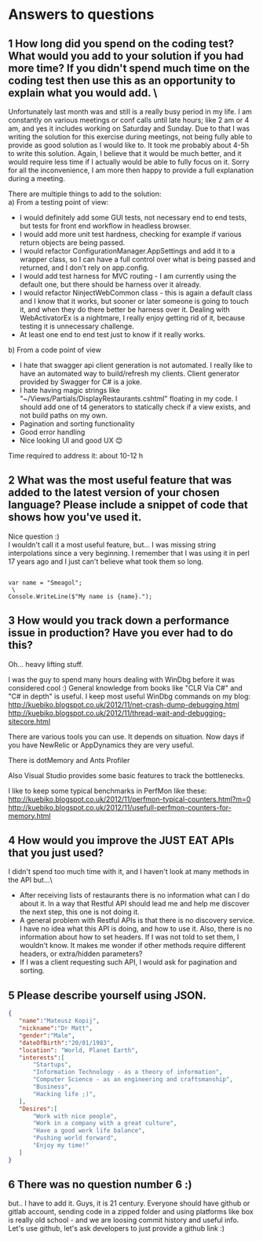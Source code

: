 # Answers to questions
## 1 How long did you spend on the coding test? What would you add to your solution if you had more time? If you didn't spend much time on the coding test then use this as an opportunity to explain what you would add. \

Unfortunately last month was and still is a really busy period in my life. I am constantly on various meetings or conf calls until late hours; like 2 am or 4 am, and yes it includes working on Saturday and Sunday. Due to that I was writing the solution for this exercise during meetings, not being fully able to provide as good solution as I would like to. It took me probably about 4-5h to write this solution. Again, I believe that it would be much better, and it would require less time if I actually would be able to fully focus on it. Sorry for all the inconvenience, I am more then happy to provide a full explanation during a meeting.

There are multiple things to add to the solution:\
a) From a testing point of view:
* I would definitely add some GUI tests, not necessary end to end tests, but tests for front end workflow in headless browser.
* I would add more unit test hardness, checking for example if various return objects are being passed.
* I would refactor ConfigurationManager.AppSettings and add it to a wrapper class, so I can have a full control over what is being passed and returned, and I don't rely on app.config.
* I would add test harness for MVC routing - I am currently using the default one, but there should be harness over it already.
* I would refactor NinjectWebCommon class - this is again a default class and I know that it works, but sooner or later someone is going to touch it, and when they do there better be harness over it. Dealing with WebActivatorEx is a nightmare, I really enjoy getting rid of it, because testing it is unnecessary challenge.
* At least one end to end test just to know if it really works.

b) From a code point of view
* I hate that swagger api client generation is not automated. I really like to have an automated way to build/refresh my clients. Client generator provided by Swagger for C# is a joke.
* I hate having magic strings like "~/Views/Partials/DisplayRestaurants.cshtml" floating in my code. I should add one of t4 generators to statically check if a view exists, and not build paths on my own.
* Pagination and sorting functionality
* Good error handling
* Nice looking UI and good UX :blush:

Time required to address it: about 10-12 h

## 2 What was the most useful feature that was added to the latest version of your chosen language? Please include a snippet of code that shows how you've used it.
Nice question :)\
I wouldn't call it a most useful feature, but... I was missing string interpolations since a very beginning. I remember that I was using it in perl 17 years ago and I just can't believe what took them so long.

<code>
var name = "Smeagol";
 \
Console.WriteLine($"My name is {name}.");
</code>
 
## 3 How would you track down a performance issue in production? Have you ever had to do this?
Oh... heavy lifting stuff.

I was the guy to spend many hours dealing with WinDbg before it was considered cool :) General knowledge from books like "CLR Via C#" and "C# in depth" is useful. I keep most useful WinDbg commands on my blog: \
http://kuebiko.blogspot.co.uk/2012/11/net-crash-dump-debugging.html \
http://kuebiko.blogspot.co.uk/2012/11/thread-wait-and-debugging-sitecore.html

There are various tools you can use. It depends on situation. Now days if you have NewRelic or AppDynamics they are very useful.<br />

There is dotMemory and Ants Profiler

Also Visual Studio provides some basic features to track the bottlenecks.

I like to keep some typical benchmarks in PerfMon like these:\
http://kuebiko.blogspot.co.uk/2012/11/perfmon-typical-counters.html?m=0 \
http://kuebiko.blogspot.co.uk/2012/11/usefull-perfmon-counters-for-memory.html

## 4 How would you improve the JUST EAT APIs that you just used?

I didn't spend too much time with it, and I haven't look at many methods in the API but...\
* After receiving lists of restaurants there is no information what can I do about it. In a way that Restful API should lead me and help me discover the next step, this one is not doing it.
* A general problem with Restful APIs is that there is no discovery service. I have no idea what this API is doing, and how to use it. Also, there is no information about how to set headers. If I was not told to set them, I wouldn't know. It makes me wonder if other methods require different headers, or extra/hidden parameters?
* If I was a client requesting such API, I would ask for pagination and sorting.

## 5 Please describe yourself using JSON.
```json
{  
   "name":"Mateusz Kopij",  
   "nickname":"Dr Matt",  
   "gender":"Male",  
   "dateOfBirth":"20/01/1983",  
   "location": "World, Planet Earth",  
   "interests":[   
       "Startups",  
       "Information Technology - as a theory of information",  
       "Computer Science - as an engineering and craftsmanship",  
       "Business",  
       "Hacking life ;)",  
   ],  
   "Desires":[    
       "Work with nice people",  
       "Work in a company with a great culture",  
       "Have a good work life balance",  
       "Pushing world forward",  
       "Enjoy my time!"  
   ]  
}  
```

## 6 There was no question number 6 :) 
but.. I have to add it. Guys, it is 21 century. Everyone should have github or gitlab account, sending code in a zipped folder and using platforms like box is really old school - and we are loosing commit history and useful info. Let's use github, let's ask developers to just provide a github link :)
